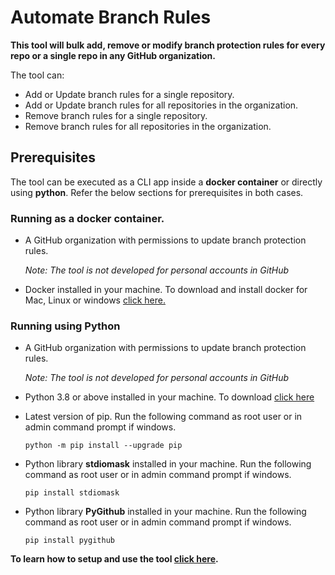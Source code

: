 # Automate Branch Rules

**This tool will bulk add, remove or modify branch protection rules for every repo or a single repo in any GitHub organization.**

The tool can:
- Add or Update branch rules for a single repository.
- Add or Update branch rules for all repositories in the organization.
- Remove branch rules for a single repository.
- Remove branch rules for all repositories in the organization.

## Prerequisites

The tool can be executed as a CLI app inside a **docker container** or directly using **python**. Refer the below sections for prerequisites in both cases.

### Running as a docker container.

- A GitHub organization with permissions to update branch protection rules.<br>

  *Note: The tool is not developed for personal accounts in GitHub*

- Docker installed in your machine. To download and install docker for Mac, Linux or windows [click here.](https://docs.docker.com/get-docker/)

### Running using Python

- A GitHub organization with permissions to update branch protection rules.<br>

  *Note: The tool is not developed for personal accounts in GitHub*

- Python 3.8 or above installed in your machine. To download [click here](https://www.python.org/downloads/)

- Latest version of pip. Run the following command as root user or in admin command prompt if windows.

  ```python -m pip install --upgrade pip```

- Python library **stdiomask** installed in your machine. Run the following command as root user or in admin command prompt if windows.

  ```pip install stdiomask```

- Python library **PyGithub** installed in your machine. Run the following command as root user or in admin command prompt if windows.

  ```pip install pygithub```

**To learn how to setup and use the tool [click here](https://github.com/CanarysDevOps/GitHub-Branch-Protector/wiki/Configure-&-Execute).**
